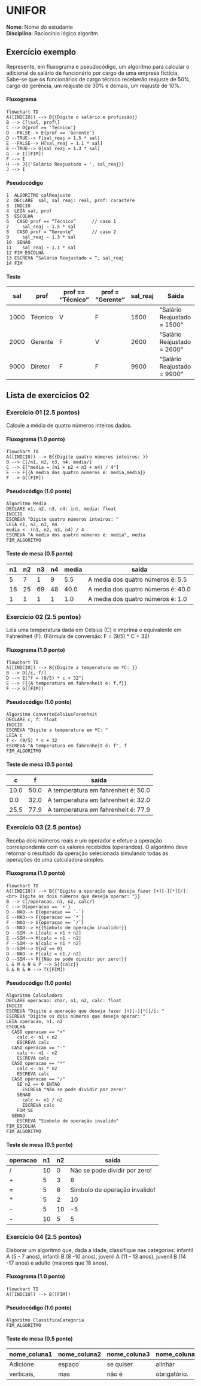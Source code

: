 # UNIFOR
**Nome**: Nome do estudante <br>
**Disciplina**: Raciocínio lógico algorítm

## Exercício exemplo
Represente, em fluxograma e pseudocódigo, um algoritmo para calcular o adicional de salário de funcionário por cargo de uma empresa fictícia. Sabe-se que os funcionários de cargo técnico receberão reajuste de 50%, cargo de gerência, um reajuste de 30% e demais, um reajuste de 10%. 

#### Fluxograma
```mermaid
flowchart TD
A([INICIO]) --> B{{Digite o salário e profissão}}
B --> C[\sal, prof\]
C --> D{prof == 'Tecnico'}
D --FALSE--> E{prof == 'Gerente'}
D --TRUE--> F[sal_reaj = 1.5 * sal]
E --FALSE--> H[sal_reaj = 1.1 * sal]
E --TRUE--> G[sal_reaj = 1.3 * sal]
G --> I([FIM])
F --> I
H --> J{{'Salário Reajustado = ', sal_reaj}}
J --> I
```

#### Pseudocódigo
```
1  ALGORITMO calReajuste
2  DECLARE  sal, sal_reaj: real, prof: caractere
3  INICIO
4  LEIA sal, prof
5  ESCOLHA
6   CASO prof == “Técnico”		// caso 1
7     sal_reaj ← 1.5 * sal
8   CASO prof = “Gerente”		// caso 2
9     sal_reaj ← 1.3 * sal
10  SENÃO
11    sal_reaj ← 1.1 * sal
12 FIM_ESCOLHA
13 ESCREVA “Salário Reajustado = “, sal_reaj
14 FIM
```

#### Teste
| sal | prof | prof == “Técnico” | prof = “Gerente” | sal_reaj | Saída |
| -- | -- | -- | -- | -- | -- |
| 1000 | Técnico | V | F | 1500 | “Salário Reajustado = 1500“ |
| 2000 | Gerente | F | V | 2600 | “Salário Reajustado = 2600“ |
| 9000 | Diretor | F | F | 9900 | “Salário Reajustado = 9900“ |

## Lista de exercícios 02

### Exercício 01 (2.5 pontos)
Calcule a média de quatro números inteiros dados.

#### Fluxograma (1.0 ponto)

```mermaid
flowchart TD
A([INICIO]) --> B{{Digite quatro números inteiros: }} 
B --> C[/n1, n2, n3, n4, media/]
C --> E["media = (n1 + n2 + n3 + n4) / 4"]
E --> F{{A media dos quatro números é: media,media}}
F --> G([FIM])
```

#### Pseudocódigo (1.0 ponto)

```
Algoritmo Media
DECLARE n1, n2, n3, n4: int, media: float
INICIO
ESCREVA "Digite quatro números inteiros: "
LEIA n1, n2, n3, n4
media <- (n1, n2, n3, n4) / 4
ESCREVA "A media dos quatro números é: media", media
FIM_ALGORITMO
```

#### Teste de mesa (0.5 ponto)

| n1 | n2 | n3 | n4 | media | saída |
| -- | -- | -- | -- | -- | -- |
| 5 | 7 | 1 | 9 | 5.5 | A media dos quatro números é: 5.5 | | 
| 18 | 25 | 69 | 48 | 40.0 | A media dos quatro números é: 40.0| |
| 1 | 1 | 1 | 1 | 1.0 | A media dos quatro números é: 1.0 ||

### Exercício 02 (2.5 pontos)
Leia uma temperatura dada em Celsius (C) e imprima o equivalente em Fahrenheit (F). (Fórmula de conversão: F = (9/5) * C + 32)

#### Fluxograma (1.0 ponto)

```mermaid
flowchart TD
A([INICIO]) --> B{{Digite a temperatura em ºC: }}
B --> D[/c, f/]
D --> E["f = (9/5) * c + 32"]
E --> F{{A temperatura em fahrenheit é: f,f}}
F --> G([FIM])
```

#### Pseudocódigo (1.0 ponto)

```
Algoritmo ConverteCelsiusFarenheit
DECLARE c, f: float
INICIO
ESCREVA "Digite a temperatura em ºC: "
LEIA c
f <- (9/5) * c + 32
ESCREVA "A temperatura em fahrenheit é: f", f
FIM_ALGORITMO
```

#### Teste de mesa (0.5 ponto)

| c | f | saída |
| -- | -- | -- | 
| 10.0 | 50.0 | A temperatura em fahrenheit é: 50.0 |
| 0.0 | 32.0 | A temperatura em fahrenheit é: 32.0 |
| 25.5 | 77.9 | A temperatura em fahrenheit é: 77.9 |

### Exercício 03 (2.5 pontos)
Receba dois números reais e um operador e efetue a operação correspondente com os valores recebidos (operandos). 
O algoritmo deve retornar o resultado da operação selecionada simulando todas as operações de uma calculadora simples.

#### Fluxograma (1.0 ponto)

```mermaid
flowchart TD
A([INICIO]) --> B{{"Digite a operação que deseja fazer [+][-][*][/]: <br> Digite os dois números que deseja operar: "}}
B --> C[/operacao, n1, n2, calc/]
C --> D{operacao == `+`}
D --NAO--> E{operacao == `-`}
E --NAO--> F{operacao == `*`}
F --NAO--> G{operacao == `/`}
G --NAO--> H{{Simbolo de operação invalido!}}
D --SIM--> L[calc = n1 + n2]
E --SIM--> M[calc = n1 - n2]
F --SIM--> N[calc = n1 * n2]
G --SIM--> O{n2 == 0}
O --NAO--> P[calc = n1 / n2]
O --SIM--> R{{Não se pode dividir por zero!}}
L & M & N & P --> S{{calc}}
S & R & H --> T([FIM])
```

#### Pseudocódigo (1.0 ponto)

```
Algoritmo Calculadora
DECLARE operacao: char, n1, n2, calc: float
INICIO
ESCREVA "Digite a operação que deseja fazer [+][-][*][/]: "
ESCREVA "Digite os dois números que deseja operar: "
LEIA operacao, n1, n2
ESCOLHA
  CASO operacao == "+"
    calc <- n1 + n2
    ESCREVA calc
  CASO operacao == "-"
    calc <- n1 - n2
    ESCREVA calc
  CASO operacao == "*"
    calc <- n1 * n2
    ESCREVA calc
  CASO operacao == "/"
    SE n2 == 0 ENTAO
      ESCREVA "Não se pode dividir por zero!"
    SENAO
      calc <- n1 / n2
      ESCREVA calc
    FIM_SE
  SENAO
    ESCREVA "Simbolo de operação invalido"
FIM_ESCOLHA
FIM_ALGORITMO
```

#### Teste de mesa (0.5 ponto)

| operacao | n1 | n2 | saída
| -- | -- | -- | -- |
| / |  10 | 0 | Não se pode dividir por zero!
| + | 5 | 3| 8
| = | 5 | 6 | Simbolo de operação invalido!
| * | 5 | 2 | 10 |
| - | 5 | 10 | -5 |
| - | 10 | 5 | 5 |

### Exercício 04 (2.5 pontos)
Elaborar um algoritmo que, dada a idade, classifique nas categorias: infantil A (5 - 7 anos), infantil B (8 -10 anos), juvenil A (11 - 13 anos), juvenil B (14 -17 anos) e adulto (maiores que 18 anos).

#### Fluxograma (1.0 ponto)

```mermaid
flowchart TD
A([INICIO]) --> B([FIM])
```

#### Pseudocódigo (1.0 ponto)

```
Algoritmo ClassificaCategoria
FIM_ALGORITMO
```

#### Teste de mesa (0.5 ponto)

| nome_coluna1 | nome_coluna2 | nome_coluna3 | nome_coluna4 | nome_coluna5 | 
|      --      |      --      |      --      |      --      |      --      | 
| Adicione     | espaço       | se quiser    |  alinhar     | as barras    |
| verticais,   | mas          | não é        | obrigatório. | Entendido ?  |
